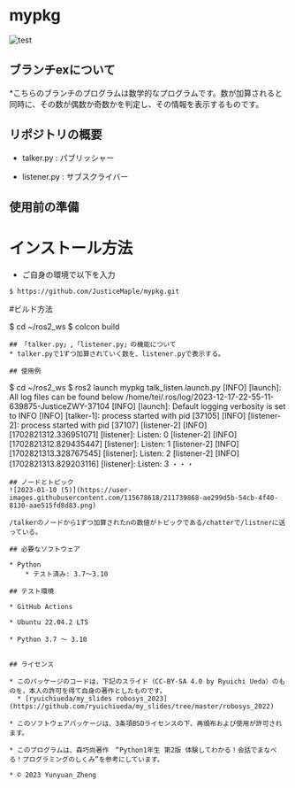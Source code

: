 # mypkg
![test](https://github.com/JusticeMaple/mypkg/actions/workflows/test.yml/badge.svg)

## ブランチexについて

*こちらのブランチのプログラムは数学的なプログラムです。数が加算されると同時に、その数が偶数か奇数かを判定し、その情報を表示するものです。


## リポジトリの概要

* talker.py : パブリッシャー

* listener.py : サブスクライバー

## 使用前の準備
# インストール方法

* ご自身の環境で以下を入力

```
$ https://github.com/JusticeMaple/mypkg.git

```
#ビルド方法

$ cd ~/ros2_ws
$ colcon build
```
## 「talker.py」,「listener.py」の機能について
* talker.pyで1ずつ加算されていく数を、listener.pyで表示する。

## 使用例
```
$ cd ~/ros2_ws
$ ros2 launch mypkg talk_listen.launch.py
[INFO] [launch]: All log files can be found below /home/tei/.ros/log/2023-12-17-22-55-11-639875-JusticeZWY-37104
[INFO] [launch]: Default logging verbosity is set to INFO
[INFO] [talker-1]: process started with pid [37105]
[INFO] [listener-2]: process started with pid [37107]
[listener-2] [INFO] [1702821312.336951071] [listener]: Listen: 0
[listener-2] [INFO] [1702821312.829435447] [listener]: Listen: 1
[listener-2] [INFO] [1702821313.328767545] [listener]: Listen: 2
[listener-2] [INFO] [1702821313.829203116] [listener]: Listen: 3
・・・
```
## ノードとトピック
![2023-01-10 (5)](https://user-images.githubusercontent.com/115678618/211739868-ae299d5b-54cb-4f40-8130-aae515fd8d83.png)

/talkerのノードから1ずつ加算されたnの数値がトピックである/chatterで/listnerに送っている。

## 必要なソフトウェア

* Python
    * テスト済み: 3.7〜3.10

## テスト環境

* GitHub Actions

* Ubuntu 22.04.2 LTS

* Python 3.7 ～ 3.10


## ライセンス

* このパッケージのコードは，下記のスライド（CC-BY-SA 4.0 by Ryuichi Ueda）のものを，本人の許可を得て自身の著作としたものです。
  * [ryuichiueda/my_slides robosys_2023](https://github.com/ryuichiueda/my_slides/tree/master/robosys_2022)

* このソフトウェアパッケージは、3条項BSDライセンスの下、再頒布および使用が許可されます。

* このプログラムは、森巧尚著作　“Python1年生 第2版 体験してわかる！会話でまなべる！プログラミングのしくみ”を参考にしています。

* © 2023 Yunyuan_Zheng

